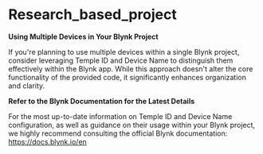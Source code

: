 # Research_based_project
**Using Multiple Devices in Your Blynk Project**

If you're planning to use multiple devices within a single Blynk project, consider leveraging Temple ID and Device Name to distinguish them effectively within the Blynk app. While this approach doesn't alter the core functionality of the provided code, it significantly enhances organization and clarity.

**Refer to the Blynk Documentation for the Latest Details**

For the most up-to-date information on Temple ID and Device Name configuration, as well as guidance on their usage within your Blynk project, we highly recommend consulting the official Blynk documentation: https://docs.blynk.io/en

